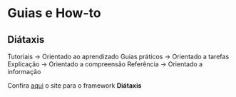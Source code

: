 # Guias e How-to

## Diátaxis

Tutoriais -> Orientado ao aprendizado
Guias práticos -> Orientado a tarefas
Explicação -> Orientado a compreensão
Referência -> Orientado a informação

Confira [aqui](https://diataxis.fr/) o site para o framework **Diátaxis**
